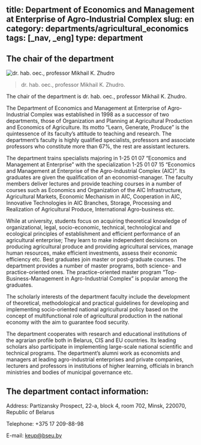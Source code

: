 title: Department of Economics and Management at Enterprise of Agro-Industrial Complex
slug: en
category: departments/agricultural_economics
tags: [_nav, _eng]
type: department
---


The chair of the department
---------------------------

![dr. hab. oec., professor Mikhail K. Zhudro](/img/content/depts/agricultural_economics.jpg)
>dr. hab. oec., professor Mikhail K. Zhudro.

The chair of the department is dr. hab. oec., professor Mikhail K. Zhudro.    

The Department of Economics and Management at Enterprise of Agro-Industrial Complex was established in 1998 as a successor of two departments, those of Organization and Planning at Agricultural Production and Economics of Agriculture. Its motto “Learn, Generate, Produce” is the quintessence of its faculty’s attitude to teaching and research. The department’s faculty is highly qualified specialists, professors and associate professors who constitute more than 67%, the rest are assistant lecturers.     

The department trains specialists majoring in 1-25 01 07 “Economics and Management at Enterprise” with the specialization 1-25 01 07 15 “Economics and Management at Enterprise of the Agro-Industrial Complex (AIC)”. Its graduates are given the qualification of an economist-manager. The faculty members deliver lectures and provide teaching courses in a number of courses such as Economics and Organization of the AIC Infrastructure, Agricultural Markets, Economic Mechanism in AIC, Cooperation in AIC, Innovative Technologies in AIC Branches, Storage, Processing and Realization of Agricultural Produce, International Agro-business etc.     

While at university, students focus on acquiring theoretical knowledge of organizational, legal, socio-economic, technical, technological and ecological principles of establishment and efficient performance of an agricultural enterprise; They learn to make independent decisions on producing agricultural produce and providing agricultural services, manage human resources, make efficient investments, assess their economic efficiency etc. 
Best graduates join master or post-graduate courses. The department provides a number of master programs, both science- and practice-oriented ones. The practice-oriented master program “Top-Business-Management in Agro-Industrial Complex” is popular among the graduates.    

The scholarly interests of the department faculty include the development of theoretical, methodological and practical guidelines for developing and implementing socio-oriented national agricultural policy based on the concept of multifunctional role of agricultural production in the national economy with the aim to guarantee food security.    

The department cooperates with research and educational institutions of the agrarian profile both in Belarus, CIS and EU countries. Its leading scholars also participate in implementing large-scale national scientific and technical programs. 
The department’s alumni work as economists and managers at leading agro-industrial enterprises and private companies, lecturers and professors in institutions of higher learning, officials in branch ministries and bodies of municipal governance etc.   



The department contact information:
-----------------------------------

Address: Partizansky Prospect, 22-a, block 4, room 702, Minsk, 220070, Republic of Belarus

Telephone: +375 17 209-88-98 

E-mail: <keup@bseu.by>
